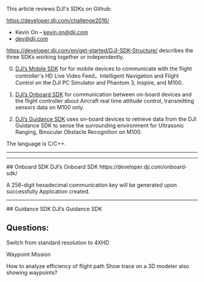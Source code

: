 This article reviews DJI's SDKs on Github:

https://developer.dji.com/challenge2016/

* Kevin On – kevin.on@dji.com
* dev@dji.com

https://developer.dji.com/en/get-started/DJI-SDK-Structure/
describes the three SDKs working together or independently.

0. <a href="#MobileSDK">DJI’s Mobile SDK</a> for  for mobile devices to communicate with the flight controller's
    HD Live Video Feed，Intelligent Navigation and Flight Control
    on the DJI PC Simulator and Phantom 3, Inspire, and M100.

0. <a href="#OnboardSDK">DJI’s Onboard SDK</a> for 
   communication between on-board devices and the flight controller about
   Aircraft real time attitude control, transmitting sensors data
   on M100 only.

0. <a href="#GuidanceSDK">DJI’s Guidance SDK</a> uses on-board devices to retrieve data from 
   the DJI Guidance SDK to sense the surrounding environment for Ultrasonic Ranging,
   Binocular Obstacle Recognition on M100.

The language is C/C++.

<hr />



<hr />

<a name="OnboardSDK">
## Onboard SDK</a>
DJI’s Onboard SDK https://developer.dji.com/onboard-sdk/

A 256-digit hexadecimal communication key will be generated upon successfully Application created.


<hr />


<a name="GuidanceSDK">
## Guidance SDK</a>
DJI’s Guidance SDK


## Questions:
Switch from standard resolution to 4XHD

Waypoint Mission

How to analyze efficiency of flight path
Show trace on a 3D modeler also showing waypoints?




